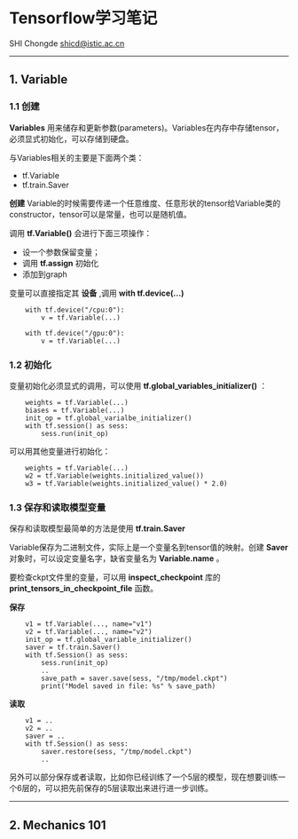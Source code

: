 # Tensorflow学习笔记

SHI Chongde
<shicd@istic.ac.cn>

---

## 1. Variable

### 1.1 创建

**Variables** 用来储存和更新参数(parameters)。Variables在内存中存储tensor，必须显式初始化，可以存储到硬盘。

与Variables相关的主要是下面两个类：
* tf.Variable
* tf.train.Saver

**创建** Variable的时候需要传递一个任意维度、任意形状的tensor给Variable类的constructor，tensor可以是常量，也可以是随机值。

调用 **tf.Variable()** 会进行下面三项操作：
* 设一个参数保留变量；
* 调用 **tf.assign** 初始化
* 添加到graph

变量可以直接指定其 **设备** ,调用 **with tf.device(...)**

        with tf.device("/cpu:0"):
            v = tf.Variable(...)

        with tf.device("/gpu:0"):
            v = tf.Variable(...)

### 1.2 初始化
变量初始化必须显式的调用，可以使用 **tf.global_variables_initializer()** ：

        weights = tf.Variable(...)
        biases = tf.Variable(...)
        init_op = tf.global_varialbe_initializer()
        with tf.session() as sess:
            sess.run(init_op)

可以用其他变量进行初始化：

        weights = tf.Variable(...)
        w2 = tf.Variable(weights.initialized_value())
        w3 = tf.Variable(weights.initialized_value() * 2.0)

### 1.3 保存和读取模型变量

保存和读取模型最简单的方法是使用 **tf.train.Saver** 

Variable保存为二进制文件，实际上是一个变量名到tensor值的映射。创建 **Saver** 对象时，可以设定变量名字，缺省变量名为 **Variable.name** 。

要检查ckpt文件里的变量，可以用 **inspect_checkpoint** 库的 **print_tensors_in_checkpoint_file** 函数。

**保存**

        v1 = tf.Variable(..., name="v1")
        v2 = tf.Variable(..., name="v2")
        init_op = tf.global_variable_initializer()
        saver = tf.train.Saver()
        with tf.Session() as sess:
            sess.run(init_op)
            ..
            save_path = saver.save(sess, "/tmp/model.ckpt")
            print("Model saved in file: %s" % save_path)

**读取**

        v1 = ..
        v2 = ..
        saver = ..
        with tf.Session() as sess:
            saver.restore(sess, "/tmp/model.ckpt")
            ..

另外可以部分保存或者读取，比如你已经训练了一个5层的模型，现在想要训练一个6层的，可以把先前保存的5层读取出来进行进一步训练。

---

## 2. Mechanics 101 
